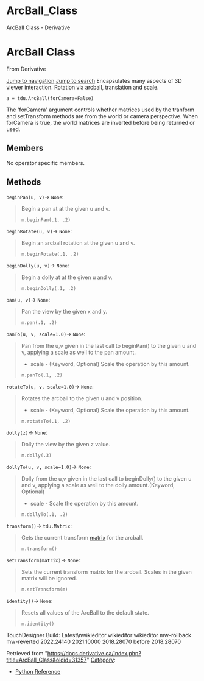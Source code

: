 

# ArcBall_Class

ArcBall Class - Derivative




# ArcBall Class
From Derivative

[Jump to navigation](#mw-head)
[Jump to search](#searchInput)
Encapsulates many aspects of 3D viewer interaction. Rotation via arcball, translation and scale.
```
a = tdu.ArcBall(forCamera=False)
```
The 'forCamera' argument controls whether matrices used by the tranform and setTransform methods are from the world or camera perspective. When forCamera is true, the world matrices are inverted before being returned or used.
  

## Members
No operator specific members.
  

## Methods
`beginPan(u, v)`→ `None`:
> Begin a pan at at the given u and v.
> 
> ```
> m.beginPan(.1, .2)
> 
> ```
`beginRotate(u, v)`→ `None`:
> Begin an arcball rotation at the given u and v.
> 
> ```
> m.beginRotate(.1, .2)
> 
> ```
`beginDolly(u, v)`→ `None`:
> Begin a dolly at at the given u and v.
> 
> ```
> m.beginDolly(.1, .2)
> 
> ```
`pan(u, v)`→ `None`:
> Pan the view by the given x and y.
> 
> ```
> m.pan(.1, .2)
> 
> ```
`panTo(u, v, scale=1.0)`→ `None`:
> Pan from the u,v given in the last call to beginPan() to the given u and v, applying a scale as well to the pan amount.
> 
> * scale - (Keyword, Optional) Scale the operation by this amount.
> 
> ```
> m.panTo(.1, .2)
> 
> ```
`rotateTo(u, v, scale=1.0)`→ `None`:
> Rotates the arcball to the given u and v position.
> 
> * scale - (Keyword, Optional) Scale the operation by this amount.
> 
> ```
> m.rotateTo(.1, .2)
> 
> ```
`dolly(z)`→ `None`:
> Dolly the view by the given z value.
> 
> ```
> m.dolly(.3)
> 
> ```
`dollyTo(u, v, scale=1.0)`→ `None`:
> Dolly from the u,v given in the last call to beginDolly() to the given u and v, applying a scale as well to the dolly amount.(Keyword, Optional)
> 
> * scale - Scale the operation by this amount.
> 
> ```
> m.dollyTo(.1, .2)
> 
> ```
`transform()`→ `tdu.Matrix`:
> Gets the current transform [matrix](Matrix_Class.html "Matrix Class") for the arcball.
> 
> ```
> m.transform()
> 
> ```
`setTransform(matrix)`→ `None`:
> Sets the current transform matrix for the arcball. Scales in the given matrix will be ignored.
> 
> ```
> m.setTransform(m)
> 
> ```
`identity()`→ `None`:
> Resets all values of the ArcBall to the default state.
> 
> ```
> m.identity()
> 
> ```
TouchDesigner Build: 
Latest\nwikieditor
wikieditor
wikieditor
mw-rollback
mw-reverted
2022.24140
2021.10000
2018.28070
before 2018.28070

Retrieved from "<https://docs.derivative.ca/index.php?title=ArcBall_Class&oldid=31357>"
[Category](Special_Categories.html "Special:Categories"):
* [Python Reference](Category_Python_Reference.html "Category:Python Reference")
